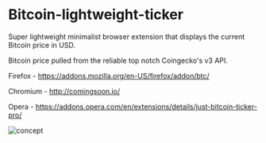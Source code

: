 # Bitcoin-lightweight-ticker

Super lightweight minimalist browser extension that displays the current Bitcoin price in USD.

Bitcoin price pulled from the reliable top notch Coingecko's v3 API.

Firefox - https://addons.mozilla.org/en-US/firefox/addon/btc/

Chromium - http://comingsoon.io/

Opera - https://addons.opera.com/en/extensions/details/just-bitcoin-ticker-pro/



![concept](https://raw.githubusercontent.com/nfl0/Bitcoin-lightweight-ticker/master/Docs/Screenshot.png)
